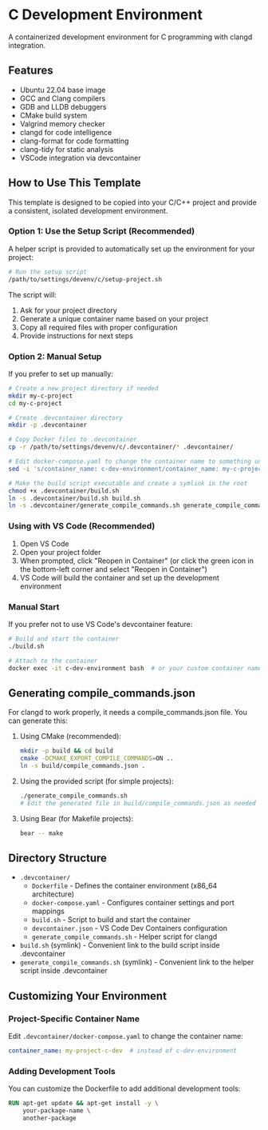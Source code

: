 # C Development Environment

A containerized development environment for C programming with clangd integration.

## Features

- Ubuntu 22.04 base image
- GCC and Clang compilers
- GDB and LLDB debuggers
- CMake build system
- Valgrind memory checker
- clangd for code intelligence
- clang-format for code formatting
- clang-tidy for static analysis
- VSCode integration via devcontainer

## How to Use This Template

This template is designed to be copied into your C/C++ project and provide a consistent, isolated development environment.

### Option 1: Use the Setup Script (Recommended)

A helper script is provided to automatically set up the environment for your project:

```bash
# Run the setup script
/path/to/settings/devenv/c/setup-project.sh
```

The script will:
1. Ask for your project directory
2. Generate a unique container name based on your project
3. Copy all required files with proper configuration
4. Provide instructions for next steps

### Option 2: Manual Setup

If you prefer to set up manually:

```bash
# Create a new project directory if needed
mkdir my-c-project
cd my-c-project

# Create .devcontainer directory
mkdir -p .devcontainer

# Copy Docker files to .devcontainer
cp -r /path/to/settings/devenv/c/.devcontainer/* .devcontainer/

# Edit docker-compose.yaml to change the container name to something unique
sed -i 's/container_name: c-dev-environment/container_name: my-c-project-dev/' .devcontainer/docker-compose.yaml

# Make the build script executable and create a symlink in the root
chmod +x .devcontainer/build.sh
ln -s .devcontainer/build.sh build.sh
ln -s .devcontainer/generate_compile_commands.sh generate_compile_commands.sh
```

### Using with VS Code (Recommended)

1. Open VS Code
2. Open your project folder
3. When prompted, click "Reopen in Container" (or click the green icon in the bottom-left corner and select "Reopen in Container")
4. VS Code will build the container and set up the development environment

### Manual Start

If you prefer not to use VS Code's devcontainer feature:

```bash
# Build and start the container
./build.sh

# Attach to the container
docker exec -it c-dev-environment bash  # or your custom container name
```

## Generating compile_commands.json

For clangd to work properly, it needs a compile_commands.json file. You can generate this:

1. Using CMake (recommended):
   ```bash
   mkdir -p build && cd build
   cmake -DCMAKE_EXPORT_COMPILE_COMMANDS=ON ..
   ln -s build/compile_commands.json .
   ```

2. Using the provided script (for simple projects):
   ```bash
   ./generate_compile_commands.sh
   # Edit the generated file in build/compile_commands.json as needed
   ```

3. Using Bear (for Makefile projects):
   ```bash
   bear -- make
   ```

## Directory Structure

- `.devcontainer/`
  - `Dockerfile` - Defines the container environment (x86_64 architecture)
  - `docker-compose.yaml` - Configures container settings and port mappings
  - `build.sh` - Script to build and start the container
  - `devcontainer.json` - VS Code Dev Containers configuration
  - `generate_compile_commands.sh` - Helper script for clangd
- `build.sh` (symlink) - Convenient link to the build script inside .devcontainer
- `generate_compile_commands.sh` (symlink) - Convenient link to the helper script inside .devcontainer

## Customizing Your Environment

### Project-Specific Container Name

Edit `.devcontainer/docker-compose.yaml` to change the container name:

```yaml
container_name: my-project-c-dev  # instead of c-dev-environment
```

### Adding Development Tools

You can customize the Dockerfile to add additional development tools:

```dockerfile
RUN apt-get update && apt-get install -y \
    your-package-name \
    another-package
```

